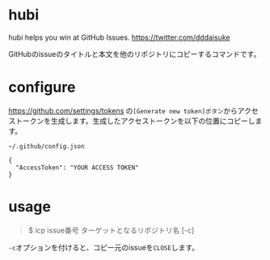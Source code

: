 # hubi
hubi helps you win at GitHub Issues.  https://twitter.com/dddaisuke

GitHubのissueのタイトルと本文を他のリポジトリにコピーするコマンドです。

# configure
https://github.com/settings/tokens の`[Generate new token]ボタン`からアクセストークンを生成します。生成したアクセストークンを以下の位置にコピーします。

`~/.github/config.json`
```
{
  "AccessToken": "YOUR ACCESS TOKEN"
}
```

# usage
> $ icp issue番号 ターゲットとなるリポジトリ名 [-c]

`-c`オプションを付けると、コピー元のissueを`CLOSE`します。
